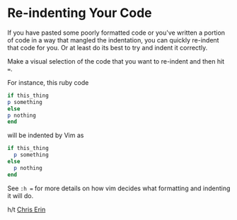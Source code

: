 # Re-indenting Your Code

If you have pasted some poorly formatted code or you've written a portion
of code in a way that mangled the indentation, you can quickly re-indent
that code for you. Or at least do its best to try and indent it correctly.

Make a visual selection of the code that you want to re-indent and then
hit `=`.

For instance, this ruby code

```ruby
if this_thing
p something
else
p nothing
end
```

will be indented by Vim as

```ruby
if this_thing
  p something
else
  p nothing
end
```

See `:h =` for more details on how vim decides what formatting and
indenting it will do.

h/t [Chris Erin](https://twitter.com/MCNormalMode)
